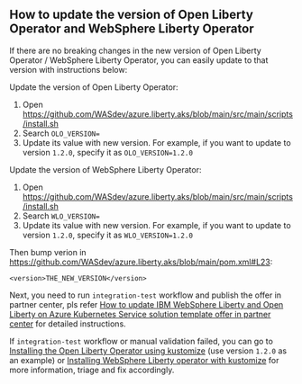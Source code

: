 <!-- Copyright (c) Microsoft Corporation. -->
<!-- Copyright (c) IBM Corporation. -->

## How to update the version of Open Liberty Operator and WebSphere Liberty Operator

If there are no breaking changes in the new version of Open Liberty Operator / WebSphere Liberty Operator, you can easily update to that version with instructions below:

Update the version of Open Liberty Operator:

1. Open https://github.com/WASdev/azure.liberty.aks/blob/main/src/main/scripts/install.sh
1. Search `OLO_VERSION=`
1. Update its value with new version. For example, if you want to update to version `1.2.0`, specify it as `OLO_VERSION=1.2.0`

Update the version of WebSphere Liberty Operator:

1. Open https://github.com/WASdev/azure.liberty.aks/blob/main/src/main/scripts/install.sh
1. Search `WLO_VERSION=`
1. Update its value with new version. For example, if you want to update to version `1.2.0`, specify it as `WLO_VERSION=1.2.0`

Then bump verion in https://github.com/WASdev/azure.liberty.aks/blob/main/pom.xml#L23:

```
<version>THE_NEW_VERSION</version>
```

Next, you need to run `integration-test` workflow and publish the offer in partner center, pls refer [How to update IBM WebSphere Liberty and Open Liberty on Azure Kubernetes Service solution template offer in partner center](howto-update-offer-in-partner-center.md) for detailed instructions. 

If `integration-test` workflow or manual validation failed, you can go to [Installing the Open Liberty Operator using kustomize](https://github.com/OpenLiberty/open-liberty-operator/blob/main/deploy/releases/1.2.0/kustomize/README.adoc) (use version `1.2.0` as an example) or [Installing WebSphere Liberty operator with kustomize](https://www.ibm.com/docs/en/was-liberty/base?topic=cli-installing-kustomize) for more information, triage and fix accordingly.
